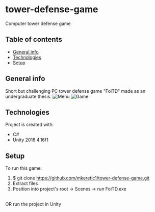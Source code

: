 # tower-defense-game
Computer tower defense game
## Table of contents
* [General info](#general-info)
* [Technologies](#technologies)
* [Setup](#setup)

## General info
Short but challenging PC tower defense game "FoiTD" made as an undergraduate thesis.
![Menu](https://user-images.githubusercontent.com/58340093/110797205-1e8ad200-8279-11eb-815b-5e0d8fe44c41.PNG)
![Game](https://user-images.githubusercontent.com/58340093/110797200-1cc10e80-8279-11eb-95ef-d0a1c28d8564.PNG)

## Technologies
Project is created with:
* C#
* Unity 2018.4.16f1
	
## Setup
To run this game:
1. $ git clone https://github.com/mkeretic1/tower-defense-game.git
2. Extract files
3. Position into project's root -> Scenes -> run FoiTD.exe
<br>
OR run the project in Unity
